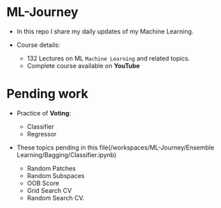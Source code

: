# ML-Journey
- In this repo I share my daily updates of my Machine Learning.

- Course details:
	- 132 Lectures on ML `Machine Learning` and related topics.
 	- Complete course available on **YouTube**


# Pending work

- Practice of **Voting**:
	- Classifier
	- Regressor

- These topics pending in this file(/workspaces/ML-Journey/Ensemble Learning/Bagging/Classifier.ipynb)
	- Random Patches
	- Random Subspaces
	- OOB Score
	- Grid Search CV
	- Random Search CV. 
